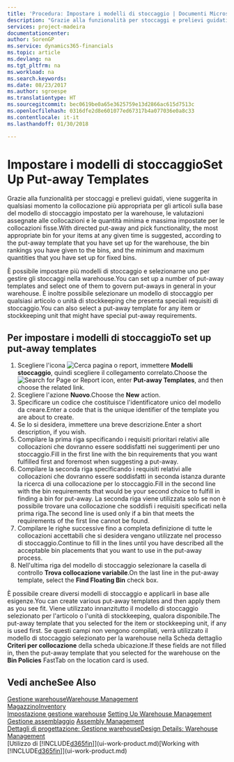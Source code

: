 ```yaml
---
title: 'Procedura: Impostare i modelli di stoccaggio | Documenti Microsoft'
description: "Grazie alla funzionalità per stoccaggi e prelievi guidati, viene suggerita in qualsiasi momento la collocazione più appropriata per gli articoli sulla base del modello di stoccaggio impostato per la warehouse, le valutazioni assegnate alle collocazioni e le quantità minima e massima impostate per le collocazioni fisse."
services: project-madeira
documentationcenter: 
author: SorenGP
ms.service: dynamics365-financials
ms.topic: article
ms.devlang: na
ms.tgt_pltfrm: na
ms.workload: na
ms.search.keywords: 
ms.date: 08/23/2017
ms.author: sgroespe
ms.translationtype: HT
ms.sourcegitcommit: bec0619be0a65e3625759e13d2866ac615d7513c
ms.openlocfilehash: 0316dfe2d8e601077ed67317b4a077036e0a8c33
ms.contentlocale: it-it
ms.lasthandoff: 01/30/2018

---
```

# <a name="set-up-put-away-templates"></a><span data-ttu-id="89381-103">Impostare i modelli di stoccaggio</span><span class="sxs-lookup"><span data-stu-id="89381-103">Set Up Put-away Templates</span></span>
<span data-ttu-id="89381-104">Grazie alla funzionalità per stoccaggi e prelievi guidati, viene suggerita in qualsiasi momento la collocazione più appropriata per gli articoli sulla base del modello di stoccaggio impostato per la warehouse, le valutazioni assegnate alle collocazioni e le quantità minima e massima impostate per le collocazioni fisse.</span><span class="sxs-lookup"><span data-stu-id="89381-104">With directed put-away and pick functionality, the most appropriate bin for your items at any given time is suggested, according to the put-away template that you have set up for the warehouse, the bin rankings you have given to the bins, and the minimum and maximum quantities that you have set up for fixed bins.</span></span>  

<span data-ttu-id="89381-105">È possibile impostare più modelli di stoccaggio e selezionarne uno per gestire gli stoccaggi nella warehouse.</span><span class="sxs-lookup"><span data-stu-id="89381-105">You can set up a number of put-away templates and select one of them to govern put-aways in general in your warehouse.</span></span> <span data-ttu-id="89381-106">È inoltre possibile selezionare un modello di stoccaggio per qualsiasi articolo o unità di stockkeeping che presenta speciali requisiti di stoccaggio.</span><span class="sxs-lookup"><span data-stu-id="89381-106">You can also select a put-away template for any item or stockkeeping unit that might have special put-away requirements.</span></span>  

## <a name="to-set-up-put-away-templates"></a><span data-ttu-id="89381-107">Per impostare i modelli di stoccaggio</span><span class="sxs-lookup"><span data-stu-id="89381-107">To set up put-away templates</span></span>  
1.  <span data-ttu-id="89381-108">Scegliere l'icona ![Cerca pagina o report](media/ui-search/search_small.png "Cerca pagina o report"), immettere **Modelli stoccaggio**, quindi scegliere il collegamento correlato.</span><span class="sxs-lookup"><span data-stu-id="89381-108">Choose the ![Search for Page or Report](media/ui-search/search_small.png "Search for Page or Report icon") icon, enter **Put-away Templates**, and then choose the related link.</span></span>  
2.  <span data-ttu-id="89381-109">Scegliere l'azione **Nuovo**.</span><span class="sxs-lookup"><span data-stu-id="89381-109">Choose the **New** action.</span></span>  
3.  <span data-ttu-id="89381-110">Specificare un codice che costituisce l'identificatore unico del modello da creare.</span><span class="sxs-lookup"><span data-stu-id="89381-110">Enter a code that is the unique identifier of the template you are about to create.</span></span>  
4.  <span data-ttu-id="89381-111">Se lo si desidera, immettere una breve descrizione.</span><span class="sxs-lookup"><span data-stu-id="89381-111">Enter a short description, if you wish.</span></span>  
5.  <span data-ttu-id="89381-112">Compilare la prima riga specificando i requisiti prioritari relativi alle collocazioni che dovranno essere soddisfatti nei suggerimenti per uno stoccaggio.</span><span class="sxs-lookup"><span data-stu-id="89381-112">Fill in the first line with the bin requirements that you want fulfilled first and foremost when suggesting a put-away.</span></span>  
6.  <span data-ttu-id="89381-113">Compilare la seconda riga specificando i requisiti relativi alle collocazioni che dovranno essere soddisfatti in seconda istanza durante la ricerca di una collocazione per lo stoccaggio.</span><span class="sxs-lookup"><span data-stu-id="89381-113">Fill in the second line with the bin requirements that would be your second choice to fulfill in finding a bin for put-away.</span></span> <span data-ttu-id="89381-114">La seconda riga viene utilizzata solo se non è possibile trovare una collocazione che soddisfi i requisiti specificati nella prima riga.</span><span class="sxs-lookup"><span data-stu-id="89381-114">The second line is used only if a bin that meets the requirements of the first line cannot be found.</span></span>  
7.  <span data-ttu-id="89381-115">Compilare le righe successive fino a completa definizione di tutte le collocazioni accettabili che si desidera vengano utilizzate nel processo di stoccaggio.</span><span class="sxs-lookup"><span data-stu-id="89381-115">Continue to fill in the lines until you have described all the acceptable bin placements that you want to use in the put-away process.</span></span>  
8.  <span data-ttu-id="89381-116">Nell'ultima riga del modello di stoccaggio selezionare la casella di controllo **Trova collocazione variabile**.</span><span class="sxs-lookup"><span data-stu-id="89381-116">On the last line in the put-away template, select the **Find Floating Bin** check box.</span></span>  

<span data-ttu-id="89381-117">È possibile creare diversi modelli di stoccaggio e applicarli in base alle esigenze.</span><span class="sxs-lookup"><span data-stu-id="89381-117">You can create various put-away templates and then apply them as you see fit.</span></span> <span data-ttu-id="89381-118">Viene utilizzato innanzitutto il modello di stoccaggio selezionato per l'articolo o l'unità di stockkeeping, qualora disponibile.</span><span class="sxs-lookup"><span data-stu-id="89381-118">The put-away template that you selected for the item or stockkeeping unit, if any is used first.</span></span> <span data-ttu-id="89381-119">Se questi campi non vengono compilati, verrà utilizzato il modello di stoccaggio selezionato per la warehouse nella Scheda dettaglio **Criteri per collocazione** della scheda ubicazione.</span><span class="sxs-lookup"><span data-stu-id="89381-119">If these fields are not filled in, then the put-away template that you selected for the warehouse on the **Bin Policies** FastTab on the location card is used.</span></span>  

## <a name="see-also"></a><span data-ttu-id="89381-120">Vedi anche</span><span class="sxs-lookup"><span data-stu-id="89381-120">See Also</span></span>  
[<span data-ttu-id="89381-121">Gestione warehouse</span><span class="sxs-lookup"><span data-stu-id="89381-121">Warehouse Management</span></span>](warehouse-manage-warehouse.md)  
[<span data-ttu-id="89381-122">Magazzino</span><span class="sxs-lookup"><span data-stu-id="89381-122">Inventory</span></span>](inventory-manage-inventory.md)  
<span data-ttu-id="89381-123">[Impostazione gestione warehouse](warehouse-setup-warehouse.md)   </span><span class="sxs-lookup"><span data-stu-id="89381-123">[Setting Up Warehouse Management](warehouse-setup-warehouse.md)   </span></span>  
<span data-ttu-id="89381-124">[Gestione assemblaggio](assembly-assemble-items.md)  </span><span class="sxs-lookup"><span data-stu-id="89381-124">[Assembly Management](assembly-assemble-items.md)  </span></span>  
[<span data-ttu-id="89381-125">Dettagli di progettazione: Gestione warehouse</span><span class="sxs-lookup"><span data-stu-id="89381-125">Design Details: Warehouse Management</span></span>](design-details-warehouse-management.md)  
<span data-ttu-id="89381-126">[Utilizzo di [!INCLUDE[d365fin](includes/d365fin_md.md)]](ui-work-product.md)</span><span class="sxs-lookup"><span data-stu-id="89381-126">[Working with [!INCLUDE[d365fin](includes/d365fin_md.md)]](ui-work-product.md)</span></span>


